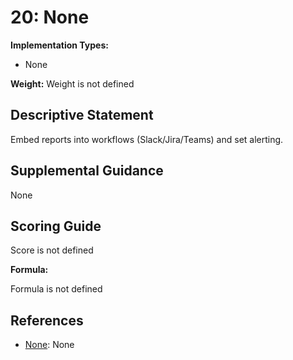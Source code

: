 # 20: None

**Implementation Types:**

- None

**Weight:** Weight is not defined

## Descriptive Statement

Embed reports into workflows (Slack/Jira/Teams) and set alerting.

## Supplemental Guidance

None

## Scoring Guide

Score is not defined

**Formula:**

Formula is not defined

## References

- [None](None): None
